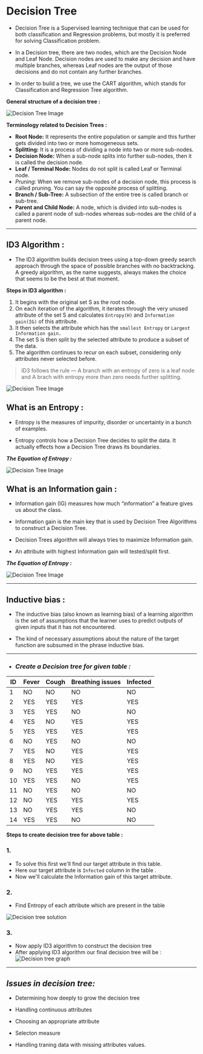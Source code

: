 
# Decision Tree

- Decision Tree is a Supervised learning technique that can be used for both classification and Regression problems, but mostly it is preferred for solving Classification problem.

- In a Decision tree, there are two nodes, which are the Decision Node and Leaf Node. Decision nodes are used to make any decision and have multiple branches, whereas Leaf nodes are the output of those decisions and do not contain any further branches.

- In order to build a tree, we use the CART algorithm, which stands for Classification and Regression Tree algorithm.

**General structure of a decision tree :**

![Decision Tree Image](https://res.cloudinary.com/dyd911kmh/image/upload/f_auto,q_auto:best/v1545934190/1_r5ikdb.png)

 **Terminology related to Decision Trees :**

- **Root Node:** It represents the entire population or sample and this further gets divided into two or more homogeneous sets.
- **Splitting:** It is a process of dividing a node into two or more sub-nodes.
- **Decision Node:** When a sub-node splits into further sub-nodes, then it is called the decision node.
- **Leaf / Terminal Node:** Nodes do not split is called Leaf or Terminal node.
- *Pruning:* When we remove sub-nodes of a decision node, this process is called pruning. You can say the opposite process of splitting.
- **Branch / Sub-Tree:** A subsection of the entire tree is called branch or sub-tree.
- **Parent and Child Node:** A node, which is divided into sub-nodes is called a parent node of sub-nodes whereas sub-nodes are the child of a parent node.

----

## ID3 Algorithm :

- The ID3 algorithm builds decision trees using a top-down greedy search approach through the space of possible branches with no backtracking. A greedy algorithm, as the name suggests, always makes the choice that seems to be the best at that moment.

**Steps in ID3 algorithm :**

1. It begins with the original set S as the root node.
2. On each iteration of the algorithm, it iterates through the very unused attribute of the set S and calculates `Entropy(H)` and `Information gain(IG)` of this attribute.
3. It then selects the attribute which has the `smallest Entropy` or `Largest Information gain.`
4. The set S is then split by the selected attribute to produce a subset of the data.
5. The algorithm continues to recur on each subset, considering only attributes never selected before.

> ID3 follows the rule — A branch with an entropy of zero is a leaf node and A brach with entropy more than zero needs further splitting. 

   ![Decision Tree Image](https://miro.medium.com/max/875/1*EFioClRp6FqXF_F1gznq4w.png)

## **What is an Entropy :**

- Entropy is the measures of impurity, disorder or uncertainty in a bunch of examples.

- Entropy controls how a Decision Tree decides to split the data. It actually effects how a Decision Tree draws its boundaries.

***The Equation of Entropy :***

![Decision Tree Image](https://miro.medium.com/max/875/1*S6zcbdAzUvIOKBaWBKp9MA.png)


## **What is an Information gain :**

- Information gain (IG) measures how much “information” a feature gives us about the class.

- Information gain is the main key that is used by Decision Tree Algorithms to construct a Decision Tree.

- Decision Trees algorithm will always tries to maximize Information gain.

- An attribute with highest Information gain will tested/split first.

***The Equation of Entropy :***

![Decision Tree Image](https://miro.medium.com/max/875/1*bVGWGETTor7bSnhr7sXEVw.png)

---
## **Inductive bias :**

- The inductive bias (also known as learning bias) of a learning algorithm is the set of assumptions that the learner uses to predict outputs of given inputs that it has not encountered.

- The kind of necessary assumptions about the nature of the target function are subsumed in the phrase inductive bias.

---


- ### ***Create a Decision tree for given table :***

| ID | Fever | Cough | Breathing issues | Infected |
| -- | --    | ---   | -----            | ----     |
| 1  | NO    | NO    | NO               | NO       |
| 2  | YES   | YES   | YES              | YES      |
| 3  | YES   | YES   | NO               | NO       |
| 4  | YES   | NO    | YES              | YES      |
| 5  | YES   | YES   | YES              | YES      |
| 6  | NO    | YES   | NO               | NO       |
| 7  | YES   | NO    | YES              | YES      |
| 8  | YES   | NO    | YES              | YES      |
| 9  | NO    | YES   | YES              | YES      |
| 10 | YES   | YES   | NO               | YES      |
| 11 | NO    | YES   | NO               | NO       |
| 12 | NO    | YES   | YES              | YES      |
| 13 | NO    | YES   | YES              | NO       |
| 14 | YES   | YES   | NO               | NO       |


**Steps to create decision tree for above table :**
### 1.
   - To solve this first we'll find our target attribute in this table.
   - Here our target attribute is `Infected` column in the table .
   - Now we'll calculate the Information gain of this target attribute.
### 2.
   - Find Entropy of each attribute which are present in the table

![Decision tree solution](https://raw.githubusercontent.com/AyushJoker/content_aktu/main/assets/DTsoln.jpg)

### 3. 
   - Now apply ID3 algorithm to construct the decision tree
   - After applying ID3 algorithm our final decision tree will be : 
   ![Decision tree graph](https://miro.medium.com/max/605/1*lmO50a4OQQiuc3cwDg217g.jpeg)
   -----
   
   ## ***Issues in decision tree:***

   - Determining how deeply to grow the decision tree

   - Handling continuous attributes

   - Choosing an appropriate attribute

   - Selecton measure

   - Handling traning data with missing attributes values.